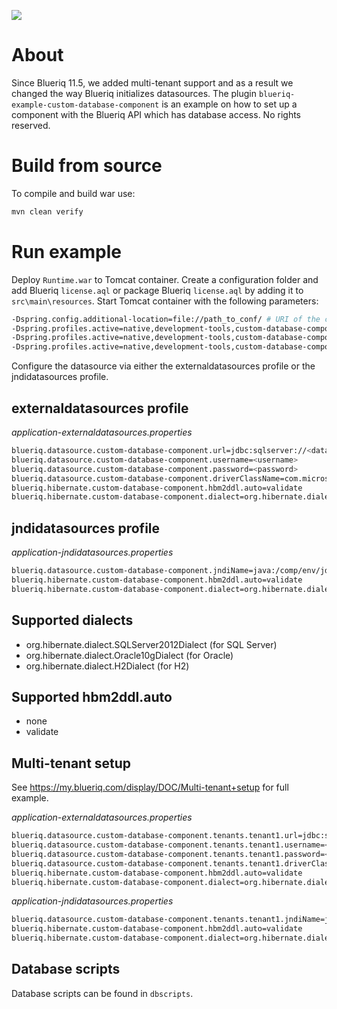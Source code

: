 [![][logo]][website] 

# About

Since Blueriq 11.5, we added multi-tenant support and as a result we changed the way Blueriq initializes datasources.
The plugin `blueriq-example-custom-database-component` is an example on how to set up a component with the Blueriq API which has database access. No rights reserved.

# Build from source

To compile and build war use:

```bash
mvn clean verify
```

# Run example

Deploy `Runtime.war` to Tomcat container. Create a configuration folder and add Blueriq `license.aql` or package Blueriq `license.aql` by adding it to `src\main\resources`.
Start Tomcat container with the following parameters:

```bash
-Dspring.config.additional-location=file://path_to_conf/ # URI of the configuration folder which contains the Blueriq license.
-Dspring.profiles.active=native,development-tools,custom-database-component (embedded) or
-Dspring.profiles.active=native,development-tools,custom-database-component,externaldatasources (direct connection) or 
-Dspring.profiles.active=native,development-tools,custom-database-component,jndidatasources (JNDI)
```

Configure the datasource via either the externaldatasources profile or the jndidatasources profile.

## externaldatasources profile

*application-externaldatasources.properties*

```bash
blueriq.datasource.custom-database-component.url=jdbc:sqlserver://<database_url>:<port>;databaseName=<databaseName>;instance=<instanceName>
blueriq.datasource.custom-database-component.username=<username>
blueriq.datasource.custom-database-component.password=<password>
blueriq.datasource.custom-database-component.driverClassName=com.microsoft.sqlserver.jdbc.SQLServerDriver
blueriq.hibernate.custom-database-component.hbm2ddl.auto=validate
blueriq.hibernate.custom-database-component.dialect=org.hibernate.dialect.SQLServer2012Dialect
```

## jndidatasources profile

*application-jndidatasources.properties*

```bash
blueriq.datasource.custom-database-component.jndiName=java:/comp/env/jdbc/customDatabaseComponent
blueriq.hibernate.custom-database-component.hbm2ddl.auto=validate
blueriq.hibernate.custom-database-component.dialect=org.hibernate.dialect.SQLServer2012Dialect
```

## Supported dialects

- org.hibernate.dialect.SQLServer2012Dialect (for SQL Server)
- org.hibernate.dialect.Oracle10gDialect (for Oracle)
- org.hibernate.dialect.H2Dialect (for H2)

## Supported hbm2ddl.auto

- none
- validate

## Multi-tenant setup

See https://my.blueriq.com/display/DOC/Multi-tenant+setup for full example.

*application-externaldatasources.properties*

```bash
blueriq.datasource.custom-database-component.tenants.tenant1.url=jdbc:sqlserver://<database_url>:<port>;databaseName=<databaseName>;instance=<instanceName>
blueriq.datasource.custom-database-component.tenants.tenant1.username=<username>
blueriq.datasource.custom-database-component.tenants.tenant1.password=<password>
blueriq.datasource.custom-database-component.tenants.tenant1.driverClassName=com.microsoft.sqlserver.jdbc.SQLServerDriver
blueriq.hibernate.custom-database-component.hbm2ddl.auto=validate
blueriq.hibernate.custom-database-component.dialect=org.hibernate.dialect.SQLServer2012Dialect
```

*application-jndidatasources.properties*

```bash
blueriq.datasource.custom-database-component.tenants.tenant1.jndiName=java:/comp/env/jdbc/customDatabaseComponent
blueriq.hibernate.custom-database-component.hbm2ddl.auto=validate
blueriq.hibernate.custom-database-component.dialect=org.hibernate.dialect.SQLServer2012Dialect
```

## Database scripts

Database scripts can be found in `dbscripts`.

[logo]: https://www.blueriq.com/wp-content/uploads/2018/07/BLUERIQ-rgb-logo-kleur-gradient-PNG-300x111.png
[website]: http://www.blueriq.com
